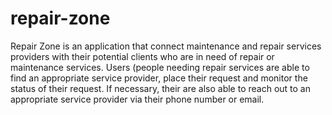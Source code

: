 # repair-zone
Repair Zone is an application that connect maintenance and repair services providers with their potential clients who are in need of repair or maintenance services. Users (people needing repair services are able to find an appropriate service provider, place their request and monitor the status of their request. If necessary, their are also able to reach out to an appropriate service provider via their phone number or email. 
